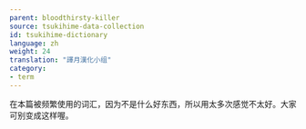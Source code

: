 ```yaml
---
parent: bloodthirsty-killer
source: tsukihime-data-collection
id: tsukihime-dictionary
language: zh
weight: 24
translation: "譯月漢化小组"
category:
- term
---
```


在本篇被频繁使用的词汇，因为不是什么好东西，所以用太多次感觉不太好。大家可别变成这样喔。
